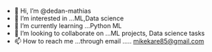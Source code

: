 - 👋 Hi, I’m @dedan-mathias
- 👀 I’m interested in ...ML,Data science
- 🌱 I’m currently learning ...Python ML
- 💞️ I’m looking to collaborate on ...ML projects, Data science tasks
- 📫 How to reach me ...through email ..... mikekare85@gmail.com

<!---
dedan-mathias/dedan-mathias is a ✨ special ✨ repository because its `README.md` (this file) appears on your GitHub profile.
You can click the Preview link to take a look at your changes.
--->

